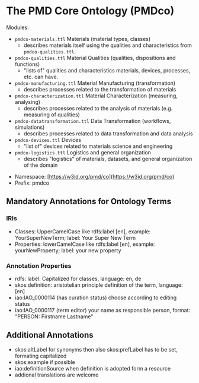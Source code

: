 # The PMD Core Ontology (PMDco) 

Modules:

 - ```pmdco-materials.ttl``` Materials (material types, classes)
 	- describes materials itself using the qualities and characteristics from ```pmdco-qualities.ttl```. 
 - ```pmdco-qualities.ttl``` Material Qualities (qualities, dispositions and functions)
 	- "lists of" qualities and characteristics materials, devices, processes, etc. can have.
 - ```pmdco-manufacturing.ttl``` Material Manufacturing (transformation)
 	- describes processes related to the transformation of materials
 - ```pmdco-characterization.ttl``` Material Characterization (measuring, analysing)
 	- describes processes related to the analysis of materials (e.g. measuring of qualities)	
 - ```pmdco-datatransformation.ttl``` Data Transformation (workflows, simulations)
 	- describes processes related to data transformation and data analysis
 - ```pmdco-devices.ttl``` Devices
   - "list of" devices related to materials science and engineering	
 - ```pmdco-logistics.ttl``` Logistics and general organization
   - describes "logistics" of materials, datasets, and general organization of the domain
 

* Namespace: [https://w3id.org/pmd/co](https://w3id.org/pmd/co)
* Prefix: pmdco
## Mandatory Annotations for Ontology Terms
### IRIs
- Classes: UpperCamelCase like rdfs:label [en], example: YourSuperNewTerm; label: Your Super New Term
- Properties: lowerCamelCase like rdfs:label [en], example: yourNewProperty; label: your new property

### Annotation Properties
- rdfs: label: Capitalized for classes, language: en, de
- skos:definition: aristotelian principle definition of the term, language: [en]
- iao:IAO_0000114 (has curation status) choose according to editing status
- iao:IAO_0000117 (term editor) your name as responsible person,  format: "PERSON: Firstname Lastname" 

## Additional Annotations
- skos:altLabel for synonyms then also skos:prefLabel has to be set, formating capitalized
- skos:example if possible
- iao:definitionSource when definition is adopted form a resource
- addional translations are welcome
